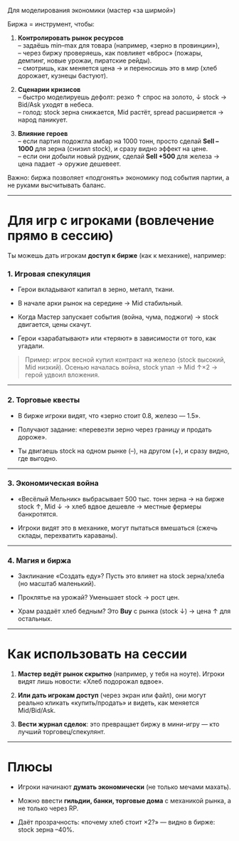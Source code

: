 Для моделирования экономики (мастер «за ширмой»)

Биржа = инструмент, чтобы:

1. **Контролировать рынок ресурсов**  
    – задаёшь min–max для товара (например, «зерно в провинции»),  
    – через биржу проверяешь, как повлияет «вброс» (пожары, демпинг, новые урожаи, пиратские рейды).  
    – смотришь, как меняется цена → и переносишь это в мир (хлеб дорожает, кузнецы бастуют).
    
2. **Сценарии кризисов**  
    – быстро моделируешь дефолт: резко ↑ спрос на золото, ↓ stock → Bid/Ask уходят в небеса.  
    – голод: stock зерна снижается, Mid растёт, spread расширяется → народ паникует.
    
3. **Влияние героев**  
    – если партия подожгла амбар на 1000 тонн, просто сделай **Sell –1000** для зерна (снизил stock), и сразу видно эффект на цене.  
    – если они добыли новый рудник, сделай **Sell +500** для железа → цена падает → оружие дешевеет.
    

 Важно: биржа позволяет «подгонять» экономику под события партии, а не руками высчитывать баланс.

---

# Для игр с игроками (вовлечение прямо в сессию)

Ты можешь дать игрокам **доступ к бирже** (как к механике), например:

### 1. Игровая спекуляция

- Герои вкладывают капитал в зерно, металл, ткани.
    
- В начале арки рынок на середине → Mid стабильный.
    
- Когда Мастер запускает события (война, чума, поджоги) → stock двигается, цены скачут.
    
- Герои «зарабатывают» или «теряют» в зависимости от того, как угадали.
    

> Пример: игрок весной купил контракт на железо (stock высокий, Mid низкий). Осенью началась война, stock упал → Mid ↑×2 → герой удвоил вложения.

---

### 2. Торговые квесты

- В бирже игроки видят, что «зерно стоит 0.8, железо — 1.5».
    
- Получают задание: «перевезти зерно через границу и продать дороже».
    
- Ты двигаешь stock на одном рынке (–), на другом (+), и сразу видно, где выгодно.
    

---

### 3. Экономическая война

- «Весёлый Мельник» выбрасывает 500 тыс. тонн зерна → на бирже stock ↑, Mid ↓ → хлеб вдвое дешевле → местные фермеры банкротятся.
    
- Игроки видят это в механике, могут пытаться вмешаться (сжечь склады, перехватить караваны).
    

---

### 4. Магия и биржа

- Заклинание «Создать еду»? Пусть это влияет на stock зерна/хлеба (но масштаб маленький).
    
- Проклятье на урожай? Уменьшает stock → рост цен.
    
- Храм раздаёт хлеб бедным? Это **Buy** с рынка (stock ↓) → цена ↑ для остальных.
    

---

# Как использовать на сессии

1. **Мастер ведёт рынок скрытно** (например, у тебя на ноуте). Игроки видят лишь новости: «Хлеб подорожал вдвое».
    
2. **Или дать игрокам доступ** (через экран или файл), они могут реально кликать «купить/продать» и видеть, как меняется Mid/Bid/Ask.
    
3. **Вести журнал сделок**: это превращает биржу в мини-игру — кто лучший торговец/спекулянт.
    

---

# Плюсы

- Игроки начинают **думать экономически** (не только мечами махать).
    
- Можно ввести **гильдии, банки, торговые дома** с механикой рынка, а не только через RP.
    
- Даёт прозрачность: «почему хлеб стоит ×2?» — видно в бирже: stock зерна –40%.
